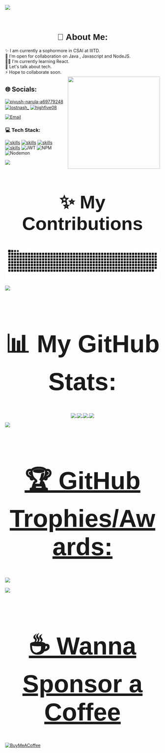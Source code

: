 
<link rel="preconnect" href="https://fonts.googleapis.com">
<link rel="preconnect" href="https://fonts.gstatic.com" crossorigin>
<link href="https://fonts.googleapis.com/css2?family=Signika+Negative:wght@600;700&family=Ubuntu:wght@500&display=swap" rel="stylesheet">

<p align="left"> <img src="https://komarev.com/ghpvc/?username=thatspiyush08&label=Profile%20views&color=0e75b6&style=flat"  /> </p><br>



<h1 align="center" style="font-family: 'Ubuntu', sans-serif;"> 💫 About Me:</h1>
✨️ I am currently a sophormore in CSAI at IIITD.
<br>
🤝 I'm open for collaboration on Java , Javascript and NodeJS.<br>
👩‍🎓 I'm currently learning React.<br>💬 Let's talk about tech.<br>⚡️ Hope to collaborate soon.<br>
<img src='https://randommeme-five.vercel.app/' style="height: 300px; width:300px" align="right">

## 🌐 Socials:


<p align="left">
<a href="https://www.linkedin.com/in/piyush-narula-a69779248" target="blank"><img align="center" src="https://raw.githubusercontent.com/rahuldkjain/github-profile-readme-generator/master/src/images/icons/Social/linked-in-alt.svg" alt="piyush-narula-a69779248" height="20" width="30" /></a>
<a href="https://instagram.com/lostnash_" target="blank"><img align="center" src="https://raw.githubusercontent.com/rahuldkjain/github-profile-readme-generator/master/src/images/icons/Social/instagram.svg" alt="lostnash_" height="20" width="30" /></a>
<a href="https://reddit.com/user/highfive08" target="blank"><img align="center" src="https://raw.githubusercontent.com/rahuldkjain/github-profile-readme-generator/master/src/images/icons/Social/reddit.svg" alt="highfive08" height="20" width="30" /></a>
</p>


 [![Email](https://img.shields.io/badge/Email-%23333.svg?style=flat&logo=mailchimp&logoColor=white)](mailto:piyush22354@iiitd.ac.in)




### **💻 Tech Stack:**  

[![skills](https://skills.thijs.gg/icons?i=cpp,c,python,java,html,css,js,react&perline=13)](#)
[![skills](https://skills.thijs.gg/icons?i=expressjs,nodejs,mongodb,mysql,github&perline=13)](#)
[![skills](https://skills.thijs.gg/icons?i=git,vscode,photoshop&perline=13)](#)
[![skills](https://skills.thijs.gg/icons?i=postman,figma,stackoverflow&perline=13)](#)
![JWT](https://img.shields.io/badge/JWT-black?style=for-the-badge&logo=JSON%20web%20tokens) ![NPM](https://img.shields.io/badge/NPM-%23CB3837.svg?style=for-the-badge&logo=npm&logoColor=white) ![Nodemon](https://img.shields.io/badge/NODEMON-%23323330.svg?style=for-the-badge&logo=nodemon&logoColor=%BBDEAD) 

<img src="https://user-images.githubusercontent.com/73097560/115834477-dbab4500-a447-11eb-908a-139a6edaec5c.gif"><h1 align="center" style="font-family: 'Ubuntu', sans-serif; font-size:60px"> ✨️ My Contributions </h1>

<picture align="centre">
  <source
    media="(prefers-color-scheme: dark)"
    srcset="https://raw.githubusercontent.com/platane/snk/output/github-contribution-grid-snake-dark.svg"
  />
  <source
    media="(prefers-color-scheme: light)"
    srcset="https://raw.githubusercontent.com/platane/snk/output/github-contribution-grid-snake.svg"
  />
  <img
    alt="github contribution grid snake animation"
    src="https://raw.githubusercontent.com/platane/snk/output/github-contribution-grid-snake.svg"
  />
</picture>

<img src="https://user-images.githubusercontent.com/73097560/115834477-dbab4500-a447-11eb-908a-139a6edaec5c.gif"><h1 align="center" style="font-family: 'Ubuntu', sans-serif; font-size:80px">📊 My GitHub Stats:</h1>
<div align="center">
<a href="https://github.com/THATSPIYUSH08">

<img align="center" src="http://github-profile-summary-cards.vercel.app/api/cards/most-commit-language?username=THATSPIYUSH08&theme=dracula" height="180em" />
<img align="center" src="http://github-profile-summary-cards.vercel.app/api/cards/repos-per-language?username=THATSPIYUSH08&theme=dracula" height="180em" />
<img align="center" src="http://github-profile-summary-cards.vercel.app/api/cards/productive-time?username=THATSPIYUSH08&theme=dracula" height="180em" />
<img align="center" src="http://github-profile-summary-cards.vercel.app/api/cards/profile-details?username=THATSPIYUSH08&theme=dracula" height="180em" />
</div>



<img src="https://user-images.githubusercontent.com/73097560/115834477-dbab4500-a447-11eb-908a-139a6edaec5c.gif"><h1 align="center" style="font-family: 'Ubuntu', sans-serif; font-size:80px">🏆 GitHub Trophies/Awards:</h1>

![](https://github-profile-trophy.vercel.app/?username=thatspiyush08&theme=discord&no-frame=false&no-bg=false&margin-w=4)






<img src="https://user-images.githubusercontent.com/73097560/115834477-dbab4500-a447-11eb-908a-139a6edaec5c.gif"><h1 align="center" style="font-family: 'Ubuntu', sans-serif; font-size:80px">☕
Wanna Sponsor a Coffee</h1>


  [![BuyMeACoffee](https://img.shields.io/badge/Buy%20Me%20a%20Coffee-ffdd00?style=for-the-badge&logo=buy-me-a-coffee&logoColor=black)](https://buymeacoffee.com/thats_piyush08) 

  
